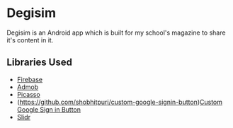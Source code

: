# Degisim

Degisim is an Android app which is built for my school's magazine to share it's content in it.<br>

## Libraries Used

- [Firebase](https://firebase.google.com)
- [Admob](https://firebase.google.com/docs/admob/android/quick-start)
- [Picasso](https://square.github.io/picasso/)
- (https://github.com/shobhitpuri/custom-google-signin-button)[Custom Google Sign in Button](https://github.com/shobhitpuri/custom-google-signin-button)
- [Slidr](https://github.com/r0adkll/Slidr)
